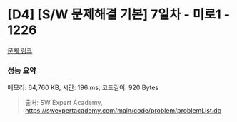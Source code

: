 # [D4] [S/W 문제해결 기본] 7일차 - 미로1 - 1226 

[문제 링크](https://swexpertacademy.com/main/code/problem/problemDetail.do?contestProbId=AV14vXUqAGMCFAYD) 

### 성능 요약

메모리: 64,760 KB, 시간: 196 ms, 코드길이: 920 Bytes



> 출처: SW Expert Academy, https://swexpertacademy.com/main/code/problem/problemList.do